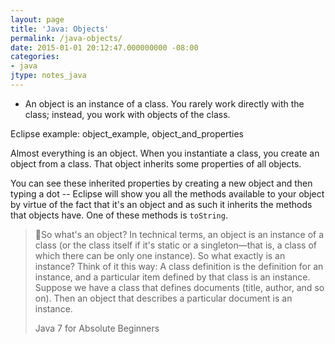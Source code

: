 ```yaml
---
layout: page
title: 'Java: Objects'
permalink: /java-objects/
date: 2015-01-01 20:12:47.000000000 -08:00
categories:
- java
jtype: notes_java
---
```



* An object is an instance of a class. You rarely work directly with the class; instead, you work with objects of the class.

Eclipse example: object_example, object_and_properties

Almost everything is an object. When you instantiate a class, you create an object from a class. That object inherits some properties of all objects.

You can see these inherited properties by creating a new object and then typing a dot -- Eclipse will show you all the methods available to your object by virtue of the fact that it's an object and as such it inherits the methods that objects have. One of these methods is `toString`.

> So what's an object? In technical terms, an object is an instance of a class (or the class itself if it's static or a singleton—that is, a class of which there can be only one instance). So what exactly is an instance? Think of it this way: A class definition is the definition for an instance, and a particular item defined by that class is an instance. Suppose we have a class that defines documents (title, author, and so on). Then an object that describes a particular document is an instance.
>
> Java 7 for Absolute Beginners
